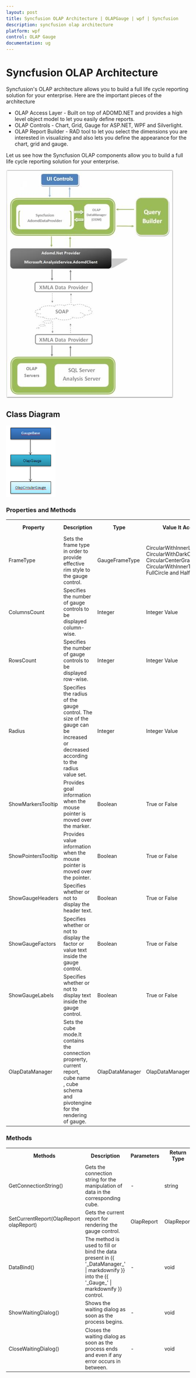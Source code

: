 ```yaml
---
layout: post
title: Syncfusion OLAP Architecture | OLAPGauge | wpf | Syncfusion
description: syncfusion olap architecture
platform: wpf
control: OLAP Gauge
documentation: ug
---
```


# Syncfusion OLAP Architecture

Syncfusion's OLAP architecture allows you to build a full life cycle reporting solution for your enterprise. Here are the important pieces of the architecture

* OLAP Access Layer - Built on top of ADOMD.NET and provides a high level object model to let you easily define reports.
* OLAP Controls - Chart, Grid, Gauge for ASP.NET, WPF and Silverlight.
* OLAP Report Builder - RAD tool to let you select the dimensions you are interested in visualizing and also lets you define the appearance for the chart, grid and gauge.

Let us see how the Syncfusion OLAP components allow you to build a full life cycle reporting solution for your enterprise.

![](Syncfusion-OLAP-Architecture_images/Syncfusion-OLAP-Architecture_img1.jpeg)


## Class Diagram



![](Syncfusion-OLAP-Architecture_images/Syncfusion-OLAP-Architecture_img2.png)


### Properties and Methods

<table>
<tr>
<th>
Property</th><th>
Description</th><th>
Type</th><th>
Value It Accepts</th><th>
Reference Path</th></tr>
<tr>
<td>
FrameType</td><td>
Sets the frame type in order to provide effective rim style to the gauge control.</td><td>
GaugeFrameType</td><td>
CircularWithInnerLeftGradient, CircularWithDarkOuterFrames, CircularCenterGradient, CircularWithInnerTopGradient, FullCircle and HalfCircle</td><td>
-</td></tr>
<tr>
<td>
ColumnsCount</td><td>
Specifies the number of gauge controls to be displayed column-wise.</td><td>
Integer</td><td>
Integer Value</td><td>
-</td></tr>
<tr>
<td>
RowsCount</td><td>
Specifies the number of gauge controls to be displayed row-wise.</td><td>
Integer</td><td>
Integer Value</td><td>
-</td></tr>
<tr>
<td>
Radius</td><td>
Specifies the radius of the gauge control. The size of the gauge can be increased or decreased according to the radius value set.  </td><td>
Integer</td><td>
Integer Value</td><td>
-</td></tr>
<tr>
<td>
ShowMarkersTooltip</td><td>
Provides goal information when the mouse pointer is moved over the marker.</td><td>
Boolean</td><td>
True or False</td><td>
-</td></tr>
<tr>
<td>
ShowPointersTooltip</td><td>
Provides value information when the mouse pointer is moved over the pointer.</td><td>
Boolean</td><td>
True or False</td><td>
-</td></tr>
<tr>
<td>
ShowGaugeHeaders </td><td>
Specifies whether or not to display the header text.</td><td>
Boolean</td><td>
True or False</td><td>
-</td></tr>
<tr>
<td>
ShowGaugeFactors </td><td>
Specifies whether or not to display the factor or value text inside the gauge control.</td><td>
Boolean</td><td>
True or False</td><td>
-</td></tr>
<tr>
<td>
ShowGaugeLabels</td><td>
Specifies whether or not to display text inside the gauge control.</td><td>
Boolean</td><td>
True or False</td><td>
-</td></tr>
<tr>
<td>
OlapDataManager</td><td>
Sets the cube mode.It contains the connection proprerty, current report, cube name , cube schema and pivotengine for the rendering of gauge.</td><td>
OlapDataManager</td><td>
OlapDataManager</td><td>
-</td></tr>
</table>


### Methods



<table>
<tr>
<th>
Methods</th><th>
Description</th><th>
Parameters</th><th>
Return Type</th><th>
Reference Links</th></tr>
<tr>
<td>
GetConnectionString()</td><td>
Gets the connection string for the manipulation of data in the corresponding cube.</td><td>
-</td><td>
string</td><td>
-</td></tr>
<tr>
<td>
SetCurrentReport(OlapReport olapReport)</td><td>
Gets the current report for rendering the gauge control.</td><td>
OlapReport</td><td>
OlapReport</td><td>
OlapReport</td></tr>
<tr>
<td>
DataBind()</td><td>
The method is used to fill or bind the data present in {{ '_DataManager_' | markdownify }} into the {{ '_Gauge_' | markdownify }} control.</td><td>
-</td><td>
void</td><td>
-</td></tr>
<tr>
<td>
ShowWaitingDialog()</td><td>
Shows the waiting dialog as soon as the process begins.</td><td>
-</td><td>
void</td><td>
-</td></tr>
<tr>
<td>
CloseWaitingDialog()</td><td>
Closes the waiting dialog as soon as the process ends and even if any error occurs in between.</td><td>
-</td><td>
void</td><td>
-</td></tr>
</table>


